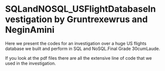 # SQLandNOSQL_USFlightDatabaseInvestigation by Gruntrexewrus and NeginAmini
Here we present the codes for an investigation over a huge US flights database we built and perform in SQL and NoSQL.Final Grade 30cumLaude.

If you look at the pdf files there are all the extensive line of code that we used in the investigation.
